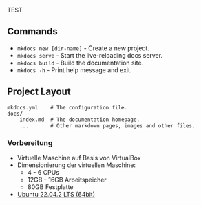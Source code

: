 TEST

## Commands

* `mkdocs new [dir-name]` - Create a new project.
* `mkdocs serve` - Start the live-reloading docs server.
* `mkdocs build` - Build the documentation site.
* `mkdocs -h` - Print help message and exit.

## Project Layout

    mkdocs.yml    # The configuration file.
    docs/
        index.md  # The documentation homepage.
        ...       # Other markdown pages, images and other files.

### Vorbereitung

- Virtuelle Maschine auf Basis von VirtualBox
- Dimensionierung der virtuellen Maschine:
  + 4 - 6 CPUs
  + 12GB - 16GB Arbeitspeicher
  + 80GB Festplatte
- [Ubuntu 22.04.2 LTS (64bit)](https://releases.ubuntu.com/jammy/)

